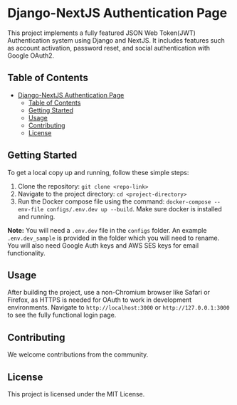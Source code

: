 # Django-NextJS Authentication Page

<!-- ![Project Image](link-to-project-image) -->

This project implements a fully featured JSON Web Token(JWT) Authentication system using Django and NextJS. It includes features such as account activation, password reset, and social authentication with Google OAuth2.

## Table of Contents

- [Django-NextJS Authentication Page](#django-nextjs-authentication-page)
  - [Table of Contents](#table-of-contents)
  - [Getting Started](#getting-started)
  - [Usage](#usage)
  - [Contributing](#contributing)
  - [License](#license)

## Getting Started

To get a local copy up and running, follow these simple steps:

1. Clone the repository: `git clone <repo-link>`
2. Navigate to the project directory: `cd <project-directory>`
3. Run the Docker compose file using the command: `docker-compose --env-file configs/.env.dev up --build`. Make sure docker is installed and running.

**Note:** You will need a `.env.dev` file in the `configs` folder. An example `.env.dev_sample` is provided in the folder which you will need to rename. You will also need Google Auth keys and AWS SES keys for email functionality.

## Usage

After building the project, use a non-Chromium browser like Safari or Firefox, as HTTPS is needed for OAuth to work in development environments. Navigate to `http://localhost:3000` or `http://127.0.0.1:3000` to see the fully functional login page.

## Contributing

We welcome contributions from the community.

## License

This project is licensed under the MIT License.
